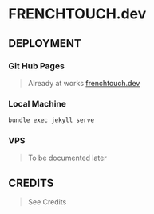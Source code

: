 # FRENCHTOUCH.dev

## DEPLOYMENT

### Git Hub Pages

> Already at works [frenchtouch.dev](https://frenchtouch.dev)

### Local Machine

```bash
bundle exec jekyll serve
```

### VPS

> To be documented later

## CREDITS 

> See Credits
